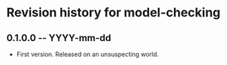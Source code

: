 # Revision history for model-checking

## 0.1.0.0 -- YYYY-mm-dd

* First version. Released on an unsuspecting world.
